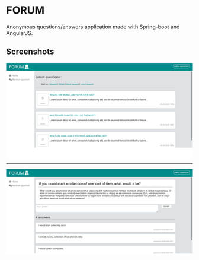 # FORUM

Anonymous questions/answers application made with Spring-boot and AngularJS.

## Screenshots

<img align="center" src="resources/sc-1.png"/>

<hr/>

<img align="center" src="resources/sc-2.png"/>


